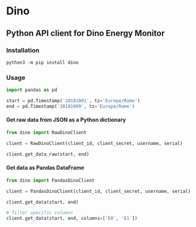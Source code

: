 # Dino
## Python API client for Dino Energy Monitor

### Installation
`python3 -m pip install dino`

### Usage

```python
import pandas as pd

start = pd.Timestamp('20181001', tz='Europe/Rome')
end = pd.Timestamp('20181009', tz='Europe/Rome')
```

#### Get raw data from JSON as a Python dictionary
```python
from dino import RawDinoClient

client = RawDinoClient(client_id, client_secret, username, serial)

client.get_data_raw(start, end)
```

#### Get data as Pandas DataFrame
```python
from dino import PandasDinoClient

client = PandasDinoClient(client_id, client_secret, username, serial)

client.get_data(start, end)

# filter specific columns
client.get_data(start, end, columns=['E0', 'E1'])
```
